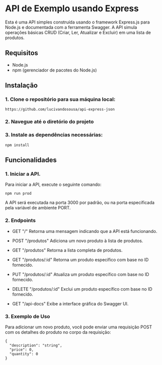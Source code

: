 # API de Exemplo usando Express

Esta é uma API simples construída usando o framework Express.js para Node.js e documentada com a ferramenta Swagger. A API simula operações básicas CRUD (Criar, Ler, Atualizar e Excluir) em uma lista de produtos.

## Requisitos

- Node.js
- npm (gerenciador de pacotes do Node.js)

## Instalação

### 1. Clone o repositório para sua máquina local:

```
https://github.com/lucivandosousa/api-express-json
```
### 2. Navegue até o diretório do projeto

### 3. Instale as dependências necessárias:

  ```
  npm install
  ```
## Funcionalidades
### 1. Iniciar a API.

Para iniciar a API, execute o seguinte comando:

```
npm run prod
```
A API será executada na porta 3000 por padrão, ou na porta especificada pela variável de ambiente PORT.

### 2. Endpoints

 - GET "/" Retorna uma mensagem indicando que a API está funcionando.

 - POST "/produtos" Adiciona um novo produto à lista de produtos.

 - GET "/produtos" Retorna a lista completa de produtos.

 - GET "/produtos/:id" Retorna um produto específico com base no ID fornecido.

 - PUT "/produtos/:id" Atualiza um produto específico com base no ID fornecido.

 - DELETE "/produtos/:id" Exclui um produto específico com base no ID fornecido.

 - GET "/api-docs" Exibe a interface gráfica do Swagger UI.

### 3. Exemplo de Uso

Para adicionar um novo produto, você pode enviar uma requisição POST com os detalhes do produto no corpo da requisição:

```
{
  "description": "string",
  "price": 0,
  "quantity": 0
}
```
